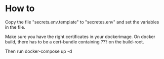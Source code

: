 # How to
Copy the file "secrets.env.template" to "secretes.env" and set the variables in the file.

Make sure you have the right certificates in your dockerimage. 
On docker build, there has to be a cert-bundle containing ??? on the build-root.

Then run docker-compose up -d
